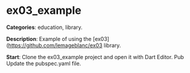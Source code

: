 # ex03_example

**Categories**: education, library.

**Description**:
Example of using the [ex03] (https://github.com/lemageblanc/ex03 library.

**Start**:
Clone the ex03_example project and open it with Dart Editor.
Pub Update the pubspec.yaml file.